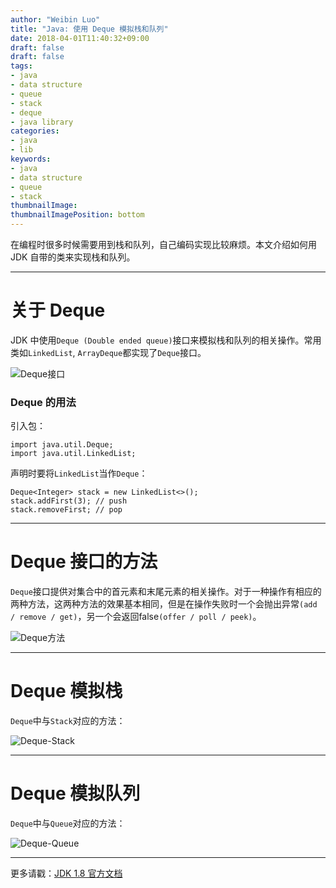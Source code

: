 ```yaml
---
author: "Weibin Luo"
title: "Java: 使用 Deque 模拟栈和队列"
date: 2018-04-01T11:40:32+09:00
draft: false
draft: false
tags:
- java
- data structure
- queue
- stack
- deque
- java library
categories:
- java
- lib
keywords:
- java
- data structure
- queue
- stack
thumbnailImage:
thumbnailImagePosition: bottom
---
```


在编程时很多时候需要用到栈和队列，自己编码实现比较麻烦。本文介绍如何用 JDK 自带的类来实现栈和队列。
<!--more-->

---

# 关于 Deque

JDK 中使用`Deque (Double ended queue)`接口来模拟栈和队列的相关操作。常用类如`LinkedList`, `ArrayDeque`都实现了`Deque`接口。

![Deque接口](http://res.cloudinary.com/luoweibinb/image/upload/bo_1px_solid_rgb:000/v1522550774/hugo/java/java-deque.png)

### Deque 的用法

引入包：
```
import java.util.Deque;
import java.util.LinkedList;
```

声明时要将`LinkedList`当作`Deque`：

```
Deque<Integer> stack = new LinkedList<>();
stack.addFirst(3); // push
stack.removeFirst; // pop
```

---

# Deque 接口的方法

`Deque`接口提供对集合中的首元素和末尾元素的相关操作。对于一种操作有相应的两种方法，这两种方法的效果基本相同，但是在操作失败时一个会抛出异常`(add / remove / get)`，另一个会返回false`(offer / poll / peek)`。

![Deque方法](http://res.cloudinary.com/luoweibinb/image/upload/v1522551121/hugo/java/deque-methods.png)

---

# Deque 模拟栈

`Deque`中与`Stack`对应的方法：

![Deque-Stack](http://res.cloudinary.com/luoweibinb/image/upload/v1522551613/hugo/java/deque-stack.png)

---

# Deque 模拟队列

`Deque`中与`Queue`对应的方法：

![Deque-Queue](http://res.cloudinary.com/luoweibinb/image/upload/v1522551615/hugo/java/deque-queue.png)

---

更多请戳：[JDK 1.8 官方文档](https://docs.oracle.com/javase/8/docs/api/java/util/Deque.html)
